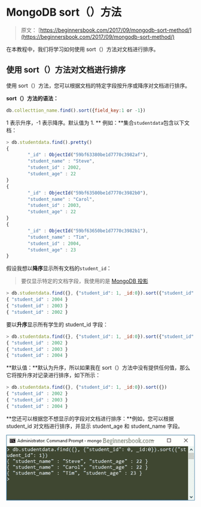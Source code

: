 # MongoDB sort（）方法

> 原文： [https://beginnersbook.com/2017/09/mongodb-sort-method/](https://beginnersbook.com/2017/09/mongodb-sort-method/)

在本教程中，我们将学习如何使用 sort（）方法对文档进行排序。

## 使用 sort（）方法对文档进行排序

使用 sort（）方法，您可以根据文档的特定字段按升序或降序对文档进行排序。

**sort（）方法的语法：**

```js
db.collecttion_name.find().sort({field_key:1 or -1})
```

1 表示升序，-1 表示降序。默认值为 1\.
**
例如：**集合`studentdata`包含以下文档：

```js
> db.studentdata.find().pretty()
{
        "_id" : ObjectId("59bf63380be1d7770c3982af"),
        "student_name" : "Steve",
        "student_id" : 2002,
        "student_age" : 22
}
{
        "_id" : ObjectId("59bf63500be1d7770c3982b0"),
        "student_name" : "Carol",
        "student_id" : 2003,
        "student_age" : 22
}
{
        "_id" : ObjectId("59bf63650be1d7770c3982b1"),
        "student_name" : "Tim",
        "student_id" : 2004,
        "student_age" : 23
}
```

假设我想以**降序**显示所有文档的`student_id`：

> 要仅显示特定的文档字段，我使用的是 [MongoDB 投影](https://beginnersbook.com/2017/09/mongodb-projection/)

```js
> db.studentdata.find({}, {"student_id": 1, _id:0}).sort({"student_id": -1})
{ "student_id" : 2004 }
{ "student_id" : 2003 }
{ "student_id" : 2002 }
```

要以**升序**显示所有学生的 student_id 字段：

```js
> db.studentdata.find({}, {"student_id": 1, _id:0}).sort({"student_id": 1})
{ "student_id" : 2002 }
{ "student_id" : 2003 }
{ "student_id" : 2004 }
```

**默认值：**默认为升序，所以如果我在 sort（）方法中没有提供任何值，那么它将按升序对记录进行排序，如下所示：

```js
> db.studentdata.find({}, {"student_id": 1, _id:0}).sort({})
{ "student_id" : 2002 }
{ "student_id" : 2003 }
{ "student_id" : 2004 }
```

**您还可以根据您不想显示的字段对文档进行排序：**例如，您可以根据 student_id 对文档进行排序，并显示 student_age 和 student_name 字段。

![MongoDB Sort Documents](img/3f3a87402f177880235c5d54006d05ef.jpg)